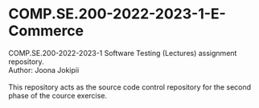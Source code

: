 # COMP.SE.200-2022-2023-1-E-Commerce
COMP.SE.200-2022-2023-1 Software Testing (Lectures) assignment repository. <br>
Author: Joona Jokipii <br> <br>
This repository acts as the source code control repository for the second phase of the cource exercise.
